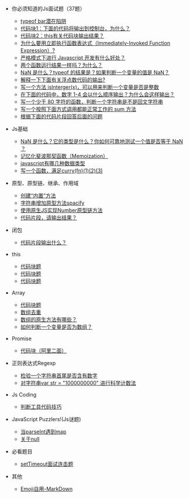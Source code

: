 * 你必须知道的Js面试题（37题）
  * [typeof bar潜在陷阱 <i class='iconS'></i><i class='iconS'></i><i class='iconS'></i>](basic.md)
  * [代码块1：下面的代码将输出到控制台，为什么？](mustKnow/mk-1.md)
  * [代码块2：this有关代码块输出结果？<i class='iconS'></i><i class='iconS'></i><i class='iconS'></i>](mustKnow/mk-2.md)
  * [为什么要用立即执行函数表达式（Immediately-Invoked Function Expression）?](mustKnow/mk-3.md)
  * [严格模式下进行 Javascript 开发有什么好处？](mustKnow/mk-4.md)
  * [两个函数运行结果一样吗？为什么？](mustKnow/mk-5.md)
  * [NaN 是什么？typeof 的结果是？如果判断一个变量的值是 NaN？](mustKnow/mk-6.md)
  * [解释一下下面有关浮点数代码的输出?](mustKnow/mk-7.md)
  * [写一个方法 isInterger(x)，可以用来判断一个变量是否是整数](mustKnow/mk-8.md)
  * [在下面的代码中，数字 1-4 会以什么顺序输出？为什么会这样输出？](mustKnow/mk-9.md)
  * [写一个少于 80 字符的函数，判断一个字符串是不是回文字符串](mustKnow/mk-10.md)
  * [写一个按照下面方式调用都能正常工作的 sum 方法](mustKnow/mk-11.md)
  * [根据下面的代码片段回答后面的问题<i class='iconS'></i>](mustKnow/mk-12.md)

* Js基础
  * [NaN 是什么？它的类型是什么？你如何可靠地测试一个值是否等于 NaN ？](js-nan.md)
  * [<span></span>记忆化斐波那契函数（Memoization）](js-memoi.md)
  * [javascript有哪几种数据类型](js-1-2.md)
  * [写一个函数，满足curry(fn)(1)(2)(3)](js-1-3.md)

* 原型、原型链、继承、作用域
  * [创建“内置”方法 <i class='iconS'></i><i class='iconS'></i>](js-1-1.md)
  * [字符串增加原型方法spacify](string-1.md)
  * [使用原生JS实现Number原型链方法](js-1-4.md)
  * [代码片段，请输出结果？](js-1-5.md)

* 闭包
  * [<span></span>代码片段输出什么？<i class='iconS'></i><i class='iconS'></i>](bb-1.md)

* this
  * [代码块题](this-2.md)
  * [代码块题](this-3.md)
  * [代码块题](this-4.md)
  
* Array
  * [代码块题](array-1.md)
  * [数组去重](array-2.md)
  * [数组的原生方法有哪些？](array-3.md)
  * [<span></span>如何判断一个变量是否为数组？<i class='iconS'></i><i class='iconS'></i>](array-4.md)

* Promise
  * [<span></span>代码块（阿里二面）<span class="new"></span>](promise-1.md)

* 正则表达式Regexp
  * [检验一个字符串首尾是否含有数字 <i class='iconS'></i><i class='iconS'></i>](regexp/regexp-1.md)
  * [<span></span>对字符串var str = "1000000000" 进行科学计数法](regexp/regexp-2.md)

* Js Coding
  * [判断工具代码技巧](codes.md)

* JavaScript Puzzlers!(Js谜题)
  * [当parseInt遇到map](reallyKnow/rk-1.md)
  * [关于null](reallyKnow/rk-2.md)

* 必看题目
  * [<span></span>setTimeout面试连击题](important-1.md)

* 其他
  * [Emoji自用-MarkDown](emoji.md)